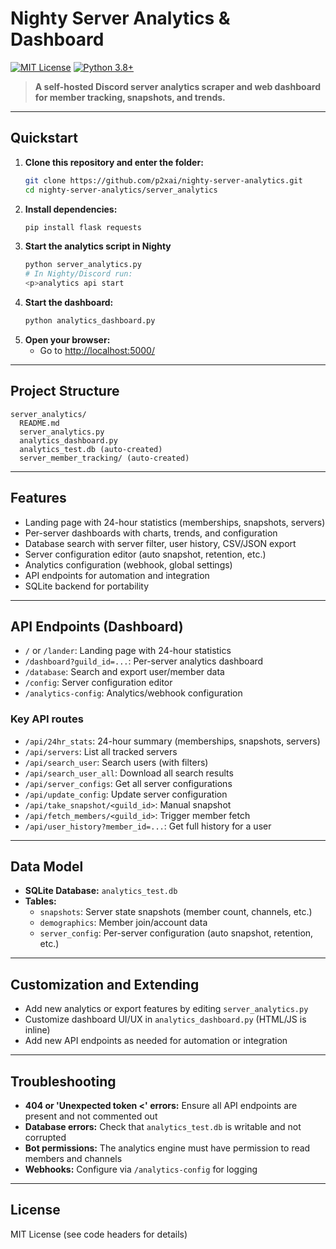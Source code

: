 # Nighty Server Analytics & Dashboard

[![MIT License](https://img.shields.io/badge/license-MIT-blue.svg)](LICENSE)
[![Python 3.8+](https://img.shields.io/badge/python-3.8%2B-blue.svg)](https://www.python.org/downloads/)

> **A self-hosted Discord server analytics scraper and web dashboard for member tracking, snapshots, and trends.**

---

## Quickstart

1. **Clone this repository and enter the folder:**
   ```sh
   git clone https://github.com/p2xai/nighty-server-analytics.git
   cd nighty-server-analytics/server_analytics
   ```
2. **Install dependencies:**
   ```sh
   pip install flask requests
   ```
3. **Start the analytics script in Nighty**
   ```sh
   python server_analytics.py
   # In Nighty/Discord run:
   <p>analytics api start
   ```
4. **Start the dashboard:**
   ```sh
   python analytics_dashboard.py
   ```
5. **Open your browser:**
   - Go to [http://localhost:5000/](http://localhost:5000/)

---

## Project Structure

```
server_analytics/
  README.md
  server_analytics.py
  analytics_dashboard.py
  analytics_test.db (auto-created)
  server_member_tracking/ (auto-created)
```

---

## Features

- Landing page with 24-hour statistics (memberships, snapshots, servers)
- Per-server dashboards with charts, trends, and configuration
- Database search with server filter, user history, CSV/JSON export
- Server configuration editor (auto snapshot, retention, etc.)
- Analytics configuration (webhook, global settings)
- API endpoints for automation and integration
- SQLite backend for portability


---

## API Endpoints (Dashboard)

- `/` or `/lander`: Landing page with 24-hour statistics
- `/dashboard?guild_id=...`: Per-server analytics dashboard
- `/database`: Search and export user/member data
- `/config`: Server configuration editor
- `/analytics-config`: Analytics/webhook configuration

### Key API routes
- `/api/24hr_stats`: 24-hour summary (memberships, snapshots, servers)
- `/api/servers`: List all tracked servers
- `/api/search_user`: Search users (with filters)
- `/api/search_user_all`: Download all search results
- `/api/server_configs`: Get all server configurations
- `/api/update_config`: Update server configuration
- `/api/take_snapshot/<guild_id>`: Manual snapshot
- `/api/fetch_members/<guild_id>`: Trigger member fetch
- `/api/user_history?member_id=...`: Get full history for a user

---

## Data Model

- **SQLite Database:** `analytics_test.db`
- **Tables:**
  - `snapshots`: Server state snapshots (member count, channels, etc.)
  - `demographics`: Member join/account data
  - `server_config`: Per-server configuration (auto snapshot, retention, etc.)

---

## Customization and Extending

- Add new analytics or export features by editing `server_analytics.py`
- Customize dashboard UI/UX in `analytics_dashboard.py` (HTML/JS is inline)
- Add new API endpoints as needed for automation or integration

---

## Troubleshooting

- **404 or 'Unexpected token <' errors:** Ensure all API endpoints are present and not commented out
- **Database errors:** Check that `analytics_test.db` is writable and not corrupted
- **Bot permissions:** The analytics engine must have permission to read members and channels
- **Webhooks:** Configure via `/analytics-config` for logging

---

## License

MIT License (see code headers for details) 
